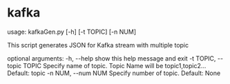 # kafka

usage: kafkaGen.py [-h] [-t TOPIC] [-n NUM]

This script generates JSON for Kafka stream with multiple topic

optional arguments:
  -h, --help            show this help message and exit
  -t TOPIC, --topic TOPIC
                        Specify name of topic. Topic Name will be
                        topic1,topic2... Default: topic
  -n NUM, --num NUM     Specify number of topic. Default: None
  
